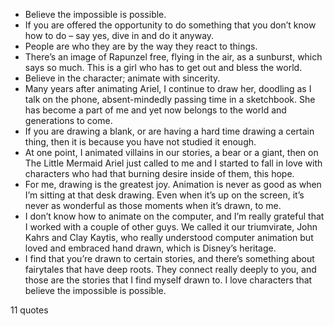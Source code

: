  - Believe the impossible is possible.
 - If you are offered the opportunity to do something that you don’t know how to do – say yes, dive in and do it anyway.
 - People are who they are by the way they react to things.
 - There’s an image of Rapunzel free, flying in the air, as a sunburst, which says so much. This is a girl who has to get out and bless the world.
 - Believe in the character; animate with sincerity.
 - Many years after animating Ariel, I continue to draw her, doodling as I talk on the phone, absent-mindedly passing time in a sketchbook. She has become a part of me and yet now belongs to the world and generations to come.
 - If you are drawing a blank, or are having a hard time drawing a certain thing, then it is because you have not studied it enough.
 - At one point, I animated villains in our stories, a bear or a giant, then on The Little Mermaid Ariel just called to me and I started to fall in love with characters who had that burning desire inside of them, this hope.
 - For me, drawing is the greatest joy. Animation is never as good as when I’m sitting at that desk drawing. Even when it’s up on the screen, it’s never as wonderful as those moments when it’s drawn, to me.
 - I don’t know how to animate on the computer, and I’m really grateful that I worked with a couple of other guys. We called it our triumvirate, John Kahrs and Clay Kaytis, who really understood computer animation but loved and embraced hand drawn, which is Disney’s heritage.
 - I find that you’re drawn to certain stories, and there’s something about fairytales that have deep roots. They connect really deeply to you, and those are the stories that I find myself drawn to. I love characters that believe the impossible is possible.

11 quotes